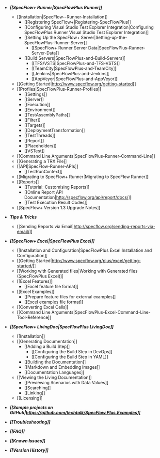 * ***[[SpecFlow+ Runner|SpecFlowPlus Runner]]***
    * [[Installation|SpecFlow--Runner-Installation]]
        * [[Registering SpecFlow+|Registering-SpecFlowPlus]]   
        * [[Configuring Visual Studio Test Explorer Integration|Configuring SpecFlowPlus Runner Visual Studio Test Explorer Integration]]
        * [[Setting Up the SpecFlow+ Server|Setting-up-the-SpecFlowPlus-Runner-Server]]
          * [[SpecFlow+ Runner Server Data|SpecFlowPlus-Runner-Server-Data]]
        * [[Build Servers|SpecFlowPlus-and-Build-Servers]]
          * [[TFS/VSTS|SpecFlowPlus-and-TFS-VSTS]]
          * [[TeamCity|SpecFlowPlus-and-TeamCity]]
          * [[Jenkins|SpecFlowPlus-and-Jenkins]]
          * [[AppVeyor|SpecFlowPlus-and-AppVeyor]]
    * [[Getting Started|http://www.specflow.org/getting-started]]
    * [[Profiles|SpecFlowPlus-Runner-Profiles]]
      * [[Settings]]
      * [[Server]]
      * [[Execution]]
      * [[Environment]]
      * [[TestAssemblyPaths]]
      * [[Filter]]
      * [[Targets]]
      * [[DeploymentTransformation]]
      * [[TestThreads]]
      * [[Report]]
      * [[Placeholders]]
      * [[VSTest]]
    * [[Command Line Arguments|SpecFlowPlus-Runner-Command-Line]]
    * [[Generating a TRX File]]
    * [[API|SpecFlow-Runner-APIs]]
      * [[TestRunContext]]
    * [[Migrating to SpecFlow+ Runner|Migrating to SpecFlow Runner]]
    * [[Reports]]
      * [[Tutorial: Customising Reports]]
      * [[Online Report API Documentation|http://specflow.org/api/report/docs/]]
      * [[Test Execution Result Codes]]
    * [[SpecFlow+ Version 1.3 Upgrade Notes]]  
* ***Tips & Tricks***
  * [[Sending Reports via Email|http://specflow.org/sending-reports-via-email/]]

* ***[[SpecFlow+ Excel|SpecFlowPlus Excel]]***
    * [[Installation and Configuration|SpecFlowPlus Excel Installation and Configuration]]
    * [[Getting Started|http://www.specflow.org/plus/excel/getting-started/]]
    * [[Working with Generated files|Working with Generated files (SpecFlowPlus Excel)]]
    * [[Excel Features]]
        * [[Excel feature file format]]
    * [[Excel Examples]]
        * [[Prepare feature files for external examples]]
        * [[Excel examples file format]]
    * [[Converting Excel Cells]]  
    * [[Command Line Arguments|SpecFlowPlus-Excel-Command-Line-Tool-Reference]]

* ***[[SpecFlow+ LivingDoc|SpecFlowPlus LivingDoc]]***
   * [[Installation]]
   * [[Generating Documentation]]
     * [[Adding a Build Step]]
       * [[Configuring the Build Step in DevOps]]
       * [[Configuring the Build Step in YAML]]     
     * [[Building the Documentation]]
     * [[Markdown and Embedding Images]]
     * [[Documentation Languages]]
   * [[Viewing the Living Documentation]]  
        * [[Previewing Scenarios with Data Values]]
        * [[Searching]]
        * [[Linking]]
   * [[Licensing]]

* ***[[Sample projects on GitHub|https://github.com/techtalk/SpecFlow.Plus.Examples]]***
* ***[[Troubleshooting]]***
* ***[[FAQ]]***
* ***[[Known Issues]]***
* ***[[Version History]]***